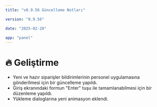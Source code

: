 ```yaml
---
title: "v0.9.56 Güncelleme Notları"

version: "0.9.56"

date: "2025-02-20"

app: "panel"
---
```

# 🔥 Geliştirme
- Yeni ve hazır siparişler bildirimlerinin personel uygulamasına gönderilmesi için bir güncelleme yapıldı.
- Giriş ekranındaki formun "Enter" tuşu ile tamamlanabilmesi için bir düzenleme yapıldı.
- Yükleme dialoglarına yeni animasyon eklendi.